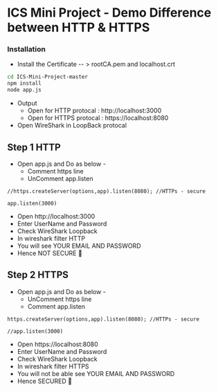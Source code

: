 # ICS Mini Project - Demo Difference between HTTP & HTTPS



### Installation 

- Install the Certificate -- > rootCA.pem and localhost.crt

```sh
cd ICS-Mini-Project-master
npm install
node app.js
```
- Output    
    - Open for HTTP protocal : http://localhost:3000
    - Open for HTTPS protocal : https://localhost:8080 
- Open WireShark in LoopBack protocal


## Step 1 HTTP
- Open app.js and Do as below -
    - Comment https line
    - UnComment app.listen
```
//https.createServer(options,app).listen(8080); //HTTPs - secure

app.listen(3000)
```

- Open http://localhost:3000
- Enter UserName and Password
- Check WireShark Loopback
- In wireshark filter HTTP 
- You will see YOUR EMAIL AND PASSWORD
- Hence NOT SECURE 🥳

## Step 2 HTTPS
- Open app.js and Do as below -
    - UnComment https line
    - Comment app.listen
```
https.createServer(options,app).listen(8080); //HTTPs - secure

//app.listen(3000)
```

- Open https://localhost:8080
- Enter UserName and Password
- Check WireShark Loopback
- In wireshark filter HTTPS 
- You will not be able see YOUR EMAIL AND PASSWORD
- Hence SECURED 🥳
